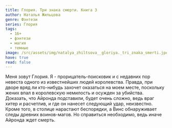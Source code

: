 ```yaml
---
title: Глория. Три знака смерти. Книга 3
author: Наталья Жильцова
genre: Фэнтези
series: Глория
tags:
  - 16+
  - фэнтези
  - магия
  - темные
image: /src/assets/img/natalya_zhiltsova__gloriya._tri_znaka_smerti.jpeg
have: true
read: false
---
```

Меня зовут Глория. Я - прорицатель-поисковик и с недавних пор невеста одного из известнейших людей королевства. Правда, при дворе вряд ли кто-нибудь захочет оказаться на моем месте, поскольку жених впал в королевскую немилость и осужден за убийства. Доказать, что Айронда подставили, будет очень сложно, ведь враг хитер и расчетлив, и где он нанесет следующий удар, неизвестно. Кроме того, в столице нарастают беспорядки, а Винс обнаруживает следы древних воинов-магов. Но справиться необходимо, ведь иначе Айронда ждет смерть.
